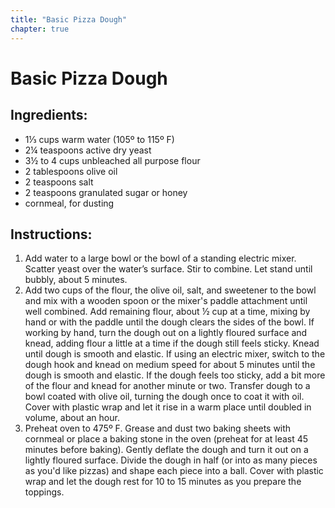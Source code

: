 ```yaml
---
title: "Basic Pizza Dough"
chapter: true
---
```


# Basic Pizza Dough

## Ingredients:

- 1⅓ cups warm water (105º to 115º F)
- 2¼ teaspoons active dry yeast
- 3½ to 4 cups unbleached all purpose flour
- 2 tablespoons olive oil
- 2 teaspoons salt
- 2 teaspoons granulated sugar or honey
- cornmeal, for dusting

## Instructions:

1. Add water to a large bowl or the bowl of a standing electric mixer.
Scatter yeast over the water’s surface. Stir to combine. Let stand until
bubbly, about 5 minutes.
2. Add two cups of the flour, the olive oil, salt, and sweetener to the bowl
and mix with a wooden spoon or the mixer's paddle attachment until
well combined. Add remaining flour, about ½ cup at a time, mixing by
hand or with the paddle until the dough clears the sides of the bowl. If
working by hand, turn the dough out on a lightly floured surface and
knead, adding flour a little at a time if the dough still feels sticky.
Knead until dough is smooth and elastic. If using an electric mixer,
switch to the dough hook and knead on medium speed for about 5
minutes until the dough is smooth and elastic. If the dough feels too
sticky, add a bit more of the flour and knead for another minute or
two. Transfer dough to a bowl coated with olive oil, turning the dough
once to coat it with oil. Cover with plastic wrap and let it rise in a
warm place until doubled in volume, about an hour.
3. Preheat oven to 475º F. Grease and dust two baking sheets with
cornmeal or place a baking stone in the oven (preheat for at least 45
minutes before baking). Gently deflate the dough and turn it out on a
lightly floured surface. Divide the dough in half (or into as many pieces
as you'd like pizzas) and shape each piece into a ball. Cover with
plastic wrap and let the dough rest for 10 to 15 minutes as you
prepare the toppings.

